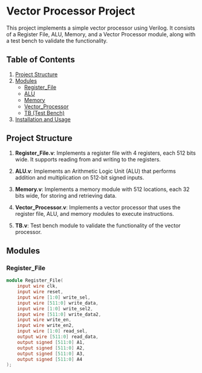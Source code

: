 # Vector Processor Project

This project implements a simple vector processor using Verilog. It consists of a Register File, ALU, Memory, and a Vector Processor module, along with a test bench to validate the functionality.

## Table of Contents

1. [Project Structure](#project-structure)
2. [Modules](#modules)
   - [Register_File](#register_file)
   - [ALU](#alu)
   - [Memory](#memory)
   - [Vector_Processor](#vector_processor)
   - [TB (Test Bench)](#tb-test-bench)
3. [Installation and Usage](#installation-and-usage)

## Project Structure

1. **Register_File.v**: Implements a register file with 4 registers, each 512 bits wide. It supports reading from and writing to the registers.

2. **ALU.v**: Implements an Arithmetic Logic Unit (ALU) that performs addition and multiplication on 512-bit signed inputs.

3. **Memory.v**: Implements a memory module with 512 locations, each 32 bits wide, for storing and retrieving data.

4. **Vector_Processor.v**: Implements a vector processor that uses the register file, ALU, and memory modules to execute instructions.

5. **TB.v**: Test bench module to validate the functionality of the vector processor.

## Modules

### Register_File

```verilog
module Register_File(
    input wire clk,
    input wire reset,
    input wire [1:0] write_sel,
    input wire [511:0] write_data,
    input wire [1:0] write_sel2,
    input wire [511:0] write_data2,
    input wire write_en,
    input wire write_en2,
    input wire [1:0] read_sel,
    output wire [511:0] read_data,
    output signed [511:0] A1,
    output signed [511:0] A2,
    output signed [511:0] A3,
    output signed [511:0] A4
);

